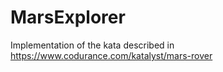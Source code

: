 # MarsExplorer

Implementation of the kata described in
https://www.codurance.com/katalyst/mars-rover

